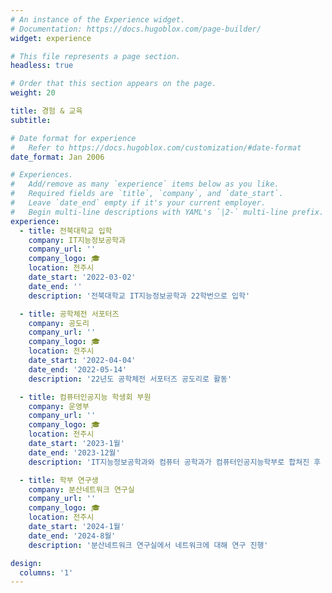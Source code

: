 ```yaml
---
# An instance of the Experience widget.
# Documentation: https://docs.hugoblox.com/page-builder/
widget: experience

# This file represents a page section.
headless: true

# Order that this section appears on the page.
weight: 20

title: 경험 & 교육
subtitle:

# Date format for experience
#   Refer to https://docs.hugoblox.com/customization/#date-format
date_format: Jan 2006

# Experiences.
#   Add/remove as many `experience` items below as you like.
#   Required fields are `title`, `company`, and `date_start`.
#   Leave `date_end` empty if it's your current employer.
#   Begin multi-line descriptions with YAML's `|2-` multi-line prefix.
experience:
  - title: 전북대학교 입학
    company: IT지능정보공학과
    company_url: ''
    company_logo: 🎓
    location: 전주시
    date_start: '2022-03-02'
    date_end: ''
    description: '전북대학교 IT지능정보공학과 22학번으로 입학'

  - title: 공학체전 서포터즈
    company: 공도리
    company_url: ''
    company_logo: 🎓
    location: 전주시
    date_start: '2022-04-04'
    date_end: '2022-05-14'
    description: '22년도 공학체전 서포터즈 공도리로 활동'

  - title: 컴퓨터인공지능 학생회 부원
    company: 운영부
    company_url: ''
    company_logo: 🎓
    location: 전주시
    date_start: '2023-1월'
    date_end: '2023-12월'
    description: 'IT지능정보공학과와 컴퓨터 공학과가 컴퓨터인공지능학부로 합쳐진 후 첫 컴퓨터인공지능 학생회 부원으로 활동'

  - title: 학부 연구생
    company: 분산네트워크 연구실
    company_url: ''
    company_logo: 🎓
    location: 전주시
    date_start: '2024-1월'
    date_end: '2024-8월'
    description: '분산네트워크 연구실에서 네트워크에 대해 연구 진행'

design:
  columns: '1'
---
```

